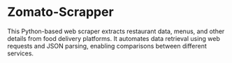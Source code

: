 # Zomato-Scrapper
This Python-based web scraper extracts restaurant data, menus, and other details from food delivery platforms. It automates data retrieval using web requests and JSON parsing, enabling comparisons between different services.
